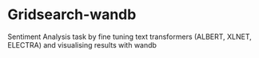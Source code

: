 # Gridsearch-wandb
Sentiment Analysis task by fine tuning text transformers (ALBERT, XLNET, ELECTRA) and visualising results with wandb
